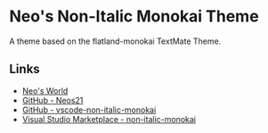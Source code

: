 # Neo's Non-Italic Monokai Theme

A theme based on the flatland-monokai TextMate Theme.


## Links

- [Neo's World](https://neos21.net/)
- [GitHub - Neos21](https://github.com/Neos21/)
- [GitHub - vscode-non-italic-monokai](https://github.com/Neos21/vscode-non-italic-monokai)
- [Visual Studio Marketplace - non-italic-monokai](https://marketplace.visualstudio.com/items?itemName=Neos21.non-italic-monokai)

